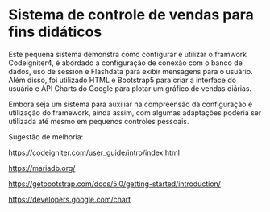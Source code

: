 # Sistema de controle de vendas para fins didáticos

Este pequena sistema demonstra como configurar e utilizar o framwork CodeIgniter4, é abordado a configuração de conexão com o banco de dados, uso de session e Flashdata para exibir mensagens para o usuário. Além disso, foi utilizado HTML e Bootstrap5 para criar a interface do usuário e API Charts do Google para plotar um gráfico de vendas diárias.

Embora seja um sistema para auxiliar na compreensão da configuração e utilização do framework, ainda assim, com algumas adaptações poderia ser utilizada até mesmo em pequenos controles pessoais.

Sugestão de melhoria:

https://codeigniter.com/user_guide/intro/index.html

https://mariadb.org/

https://getbootstrap.com/docs/5.0/getting-started/introduction/

https://developers.google.com/chart

